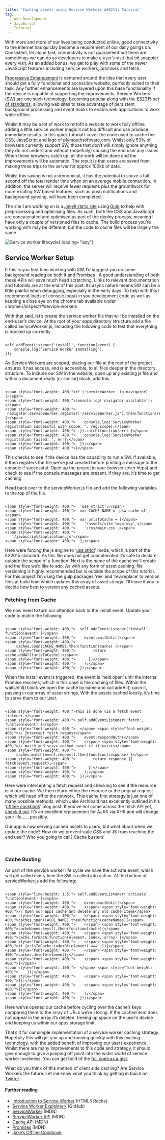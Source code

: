 ```yaml
---
title: 'Caching assets using Service Workers &#8211; Tutorial'
tag:
  - Web Development
  - JavaScript
  - Tutorial
---
```

With more and more of our lives being conducted online, good connectivity to the internet has quickly become a requirement of our daily goings on. Consistent, let alone fast, connectivity is not guaranteed but there are somethings we can do as developers to make a user&#8217;s visit that bit snappier every visit. As an added bonus, we get to play with some of the newer JavaScript features including service workers, promises and fetch.

[Progressive Enhancement](https://en.wikipedia.org/wiki/Progressive_enhancement "Progressive Enhancement") is centered around the idea that every user should get a fully functional and accessible website, perfectly suited to their task. Any further enhancements are layered upon this base functionality if the device is capable of supporting the improvements. Service Workers (SW) are one such technology, becoming popular along with the [ES2015 set of standards](https://www.w3.org/TR/service-workers/ "Service Worker Specification"), allowing web sites to take advantage of persistent background processing and event hooks to enable web applications to work while offline.

Whilst it may be a lot of work to retrofit a website to work fully offline, adding a little service worker magic it not too difficult and can produce immediate results. In this quick tutorial I cover the code used to cache the CSS, JavaScript and logo of [plymouthsoftware.com](https://plymouthsoftware.com "Plymouth Web App Developer"). Whilst only 53% of browsers currently support SW, those that don&#8217;t will simply ignore anything they do not understand without (hopefully) causing the end user any issues. When those browsers catch up, all the work will be done and the improvements will be automatic. The result is that users are saved from making three trips to the server for approx 100kb of data.

Whilst this saving is not astronomical, it has the potential to shave a full second off the total render time when on an average mobile connection. In addition, the server will receive fewer requests plus the groundwork for more exciting SW&nbsp;based features, such as push notifications and background syncing, will have been completed.

The site I am working on is a [Jekyll static site](https://jekyllrb.com/ "Jekyll Blog Platform") using [Gulp](http://gulpjs.com/ "Gulp Build Tool") to help with preprocessing and optimising files. As such, both the CSS and JavaScript are concatenated and optimised as part of the deploy process, meaning I have only a couple of versioned files to cache. The build process you’re working with may be different, but the code to cache files will be largely the same.

![Service worker lifecycle](/assets/images/import/2016/04/service-worker-lifecycle.jpg){:loading="lazy"}

## Service Worker Setup

If this is you first time working with SW, I’d suggest you do some background reading on both it and Promises . A good understanding of both these APIs will save much head scratching. Links to relevant documentation and tutorials are at the end of this post. Its async nature means SW can be a little painful when debugging, especially in the early days. To help with this I recommend loads of console.logs() in you development code as well as keeping a close eye on the chrome tab available under chrome://inspect/#service-workers

With that said, let’s create the service worker file that will be installed on the end-user&#8217;s device. At the root of your apps directory structure add a file called serviceWorker.js, including the following code to test that everything is hooked up correctly.

<pre data-language="javascript"><code>
self.addEventListener('install', function(event) {
 &nbsp;&nbsp;&nbsp;console.log(‘Service Worker Installing’);
});
</code></pre>

As Service Workers are scoped, placing our file at the root of the project ensures it has access, and is accessible, to all files deeper in the directory structure. To include our SW in the website, open up any existing js file and within a document.ready (or similar) block, add this.

<pre data-language="javascript"><code>
&lt;span style="font-weight: 400;">if ('serviceWorker' in navigator) {&lt;/span>
&lt;span style="font-weight: 400;">console.log('navigator available');&lt;/span>
&lt;span style="font-weight: 400;"> &nbsp;navigator.serviceWorker.register('/serviceWorker.js').then(function(reg) {&lt;/span>
&lt;span style="font-weight: 400;"> &nbsp;&nbsp;&nbsp;console.log('ServiceWorker registration successful with scope: ', reg.scope);&lt;/span>
&lt;span style="font-weight: 400;"> &nbsp;}).catch(function(err) {&lt;/span>
&lt;span style="font-weight: 400;"> &nbsp;&nbsp;&nbsp;console.log('ServiceWorker registration failed: ', err);&lt;/span>
&lt;span style="font-weight: 400;"> &nbsp;});&lt;/span>
&lt;span style="font-weight: 400;">}&lt;/span>
</code></pre>

This checks to see if the device has the capability to run a SW. If available, it then registers the file we’ve just created before printing a message to the console if successful. Open up the project in your browser (over https) and check to see if the console messages are present.&nbsp;If they are, it’s time to get caching.

Head back over to the serviceWorker.js file and add the following variables to the top of the file.

<pre data-language="javascript"><code>
&lt;span style="font-weight: 400;"> &nbsp;'use strict';&lt;/span>
&lt;span style="font-weight: 400;"> &nbsp;var CACHE_NAME = 'psw-cache-v1';&lt;/span>
&lt;span style="font-weight: 400;"> &nbsp;var urlsToCache = [&lt;/span>
&lt;span style="font-weight: 400;"> &nbsp;&nbsp;&nbsp;'/assets/site-logo.svg',&lt;/span>
&lt;span style="font-weight: 400;"> &nbsp;&nbsp;&nbsp;'/css/main.css',&lt;/span>
&lt;span style="font-weight: 400;"> &nbsp;&nbsp;&nbsp;'/javascript/application.js'&lt;/span>
&lt;span style="font-weight: 400;"> &nbsp;];&lt;/span>
</code></pre>

Here were forcing the js engine to ‘[use strict](https://developer.mozilla.org/en-US/docs/Web/JavaScript/Reference/Strict_mode "Strict Mode")’ mode, which is part of the ES2015 standard. As this file does not get concatenated it’s safe to declare outside the scope of a function. Next is the name of the cache we’ll create and the files we’d like to add. As with any form of asset caching, file versioning is highly recommended but is outside the scope of this tutorial. For this project I’m using the gulp packages ‘rev’ and ‘rev:replace’ to version files at build time which updates this array of asset strings. I’ll leave it you to decide how best to version any cached assets.

### Fetching from Cache

We now need to turn our attention back to the install event. Update your code to match the following.

<pre data-language="javascript"><code>
&lt;span style="font-weight: 400;"> &nbsp;self.addEventListener('install', function(event) {&lt;/span>
&lt;span style="font-weight: 400;"> &nbsp;&nbsp;&nbsp;event.waitUntil(&lt;/span>
&lt;span style="font-weight: 400;"> &nbsp;&nbsp;&nbsp;&nbsp;&nbsp;caches.open(CACHE_NAME).then(function(cache) {&lt;/span>
&lt;span style="font-weight: 400;"> &nbsp;&nbsp;&nbsp;&nbsp;&nbsp;&nbsp;&nbsp;return cache.addAll(urlsToCache);&lt;/span>
&lt;span style="font-weight: 400;"> &nbsp;&nbsp;&nbsp;&nbsp;&nbsp;})&lt;/span>
&lt;span style="font-weight: 400;"> &nbsp;&nbsp;&nbsp;);&lt;/span>
&lt;span style="font-weight: 400;"> &nbsp;});&lt;/span>
</code></pre>

When the install event is triggered, the event is ‘held open’ until the internal Promise resolves, which in this case is the caching of files. Within the waitUntil() block we open the cache by name and call addAll() upon it, passing in our array of asset strings. With the assets cached locally, it&#8217;s time to serve them to our user.

<pre data-language="javascript"><code>
&lt;span style="font-weight: 400;">This is done via a fetch event listener.&lt;/span>
&lt;span style="font-weight: 400;"> self.addEventListener('fetch', function(event) {&lt;/span>
&lt;span style="font-weight: 400;"> &nbsp;&lt;/span> &lt;span style="font-weight: 400;">// Intercept fetch request&lt;/span>
&lt;span style="font-weight: 400;"> &nbsp;&nbsp;&nbsp;event.respondWith(&lt;/span>
&lt;span style="font-weight: 400;"> &nbsp;&nbsp;&nbsp;&lt;/span> &lt;span style="font-weight: 400;">// match and serve cached asset if it exists&lt;/span>
&lt;span style="font-weight: 400;"> &nbsp;&nbsp;&nbsp;&nbsp;&nbsp;caches.match(event.request).then(function(response) {&lt;/span>
&lt;span style="font-weight: 400;"> &nbsp;&nbsp;&nbsp;&nbsp;&nbsp;&nbsp;&nbsp;return response || fetch(event.request);&lt;/span>
&lt;span style="font-weight: 400;"> &nbsp;&nbsp;&nbsp;&nbsp;&nbsp;})&lt;/span>
&lt;span style="font-weight: 400;"> &nbsp;&nbsp;&nbsp;);&lt;/span>
&lt;span style="font-weight: 400;"> &nbsp;});&lt;/span>
</code></pre>

Here were intercepting a fetch request and checking to see if the resource is in our cache. We then return either the resource or the original request which will head off to the network. This cache first strategy is just one of many possible methods, which Jake Archibald has excellently outlined in his ‘[offline cookbook](https://jakearchibald.com/2014/offline-cookbook/#cache-falling-back-to-network "Service Worker Offline Cookbook")’ blog post. If you’ve not come across the fetch API yet, [check it out](https://davidwalsh.name/fetch "Fetch API"). It’s an excellent replacement for AJAX via XHR and will change your life…… possibly.

Our app is now serving cached assets to users, but what about when we update the code? How do we prevent stale CSS and JS from reaching the end user? Who you going to call? Cache busters!

&nbsp;

### Cache Busting

As part of the service worker life cycle we have the activate event, which will get called every time the SW is called into action. At the bottom of serviceWorker.js add the following:

<pre data-language="javascript"><code>
&lt;span style="line-height: 1.5;">&nbsp;self.addEventListener('activate', function(event) {&lt;/span>
&lt;span style="font-weight: 400;"> &nbsp;&nbsp;&nbsp;event.waitUntil(&lt;/span>
&lt;span style="font-weight: 400;"> &nbsp;&nbsp;&nbsp;&lt;/span> &lt;span style="font-weight: 400;">// Open our apps cache and delete any old cache items&lt;/span>
&lt;span style="font-weight: 400;"> &nbsp;&nbsp;&nbsp;&lt;/span> &lt;span style="font-weight: 400;">caches.open(CACHE_NAME).then(function(cacheNames){&lt;/span>
&lt;span style="font-weight: 400;"> &nbsp;&nbsp;&nbsp;&lt;/span> &lt;span style="font-weight: 400;">cacheNames.keys().then(function(cache){&lt;/span>
&lt;span style="font-weight: 400;"> &nbsp;&nbsp;&nbsp;&lt;/span> &lt;span style="font-weight: 400;">cache.forEach(function(element, index, array) {&lt;/span>
&lt;span style="font-weight: 400;"> &nbsp;&nbsp;&nbsp;&lt;/span> &lt;span style="font-weight: 400;">if (urlsToCache.indexOf(element) === -1){&lt;/span>
&lt;span style="font-weight: 400;"> &nbsp;&nbsp;&nbsp;&lt;/span> &lt;span style="font-weight: 400;">caches.delete(element);&lt;/span>
&lt;span style="font-weight: 400;"> &nbsp;&nbsp;&nbsp;&lt;/span> &lt;span style="font-weight: 400;">}&lt;/span>
&lt;span style="font-weight: 400;"> &nbsp;&lt;/span> &lt;span style="font-weight: 400;"> &nbsp;&nbsp;&nbsp;});&lt;/span>
&lt;span style="font-weight: 400;"> &nbsp;&nbsp;&nbsp;&lt;/span> &lt;span style="font-weight: 400;">});&lt;/span>
&lt;span style="font-weight: 400;"> &nbsp;&nbsp;&nbsp;&lt;/span> &lt;span style="font-weight: 400;">})&lt;/span>
&lt;span style="font-weight: 400;"> &nbsp;&nbsp;&nbsp;);&lt;/span>
&lt;span style="font-weight: 400;"> &nbsp;});&lt;/span>
</code></pre>

Here we’ve opened our cache before cycling over the cache’s keys comparing them to the array of URLs we’re storing. If the cached item does not appear in the array it’s deleted, freeing up space on the user&#8217;s device and keeping us within our apps storage limit.

That&#8217;s it for our simple implementation of a service worker caching strategy. Hopefully this will get you up and running quickly with this exciting technology, with the added benefit of improving our users experience. Whilst there are many improvements to this code and strategy, it should give enough to give a jumping off point into the wider world of service worker loveliness. You can get hold of&nbsp;the [full code as a gist](https://gist.github.com/tonyedwardspz/cef4fe098dd2a47b5167586fbffcfd3a "GitHub Service Worker Gist").

What do you think of this method of client side caching? Are Service Workers the future. Let me know what you think by getting in touch on [Twitter](https://twitter.com/tonyedwardspz "Tony Edwards Plymouth Twitter").

#### Further reading

  * [Introduction to Service Worker](http://www.html5rocks.com/en/tutorials/service-worker/introduction/ "Service Worker Introduction") (HTML5 Rocks)
  * [Service Worker Explainer>](https://github.com/slightlyoff/ServiceWorker/blob/master/explainer.md "Service Worker Explainer") (GitHub)
  * [ServiceWorker](https://developer.mozilla.org/en-US/docs/Web/API/ServiceWorker "Service Worker API") (MDN)
  * [ServiceWorker API](https://developer.mozilla.org/en-US/docs/Web/API/Service_Worker_API "Service Worker API") (MDN)
  * [Cache AP](https://developer.mozilla.org/en-US/docs/Web/API/Cache "Cache API")I (MDN)
  * [Promises](https://developer.mozilla.org/en/docs/Web/JavaScript/Reference/Global_Objects/Promise "Promises API") (MDN)
  * [Jake’s Offline Cookbook](https://jakearchibald.com/2014/offline-cookbook/ "Jakes Offline Cookbook")
